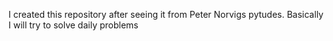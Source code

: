 I created this repository after seeing it from Peter Norvigs pytudes. Basically I will try to solve daily problems